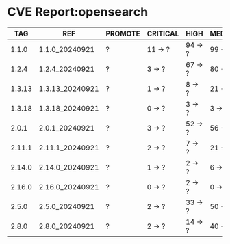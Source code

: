 # CVE Report:opensearch
|  TAG   |       REF       | PROMOTE | CRITICAL |  HIGH   | MEDIUM  |   LOW   | UNKNOWN |
|--------|-----------------|---------|----------|---------|---------|---------|---------|
| 1.1.0  | 1.1.0_20240921  | ?       | 11 -> ?  | 94 -> ? | 99 -> ? | 13 -> ? | 0 -> ?  |
| 1.2.4  | 1.2.4_20240921  | ?       | 3 -> ?   | 67 -> ? | 80 -> ? | 9 -> ?  | 0 -> ?  |
| 1.3.13 | 1.3.13_20240921 | ?       | 1 -> ?   | 8 -> ?  | 21 -> ? | 3 -> ?  | 0 -> ?  |
| 1.3.18 | 1.3.18_20240921 | ?       | 0 -> ?   | 3 -> ?  | 3 -> ?  | 0 -> ?  | 0 -> ?  |
| 2.0.1  | 2.0.1_20240921  | ?       | 3 -> ?   | 52 -> ? | 56 -> ? | 10 -> ? | 0 -> ?  |
| 2.11.1 | 2.11.1_20240921 | ?       | 2 -> ?   | 7 -> ?  | 21 -> ? | 3 -> ?  | 0 -> ?  |
| 2.14.0 | 2.14.0_20240921 | ?       | 1 -> ?   | 2 -> ?  | 6 -> ?  | 2 -> ?  | 0 -> ?  |
| 2.16.0 | 2.16.0_20240921 | ?       | 0 -> ?   | 2 -> ?  | 0 -> ?  | 0 -> ?  | 0 -> ?  |
| 2.5.0  | 2.5.0_20240921  | ?       | 2 -> ?   | 33 -> ? | 50 -> ? | 11 -> ? | 0 -> ?  |
| 2.8.0  | 2.8.0_20240921  | ?       | 2 -> ?   | 14 -> ? | 40 -> ? | 8 -> ?  | 0 -> ?  |
